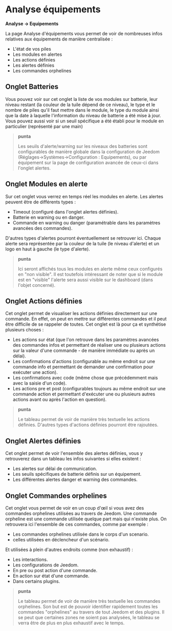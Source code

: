 # Analyse équipements
**Analyse → Equipements**

La page Analyse d'équipements vous permet de voir de nombreuses infos relatives aux équipements de manière centralisée :

- L'état de vos piles
- Les modules en alertes
- Les actions définies
- Les alertes définies
- Les commandes orphelines

## Onglet Batteries


Vous pouvez voir sur cet onglet la liste de vos modules sur batterie, leur niveau restant (la couleur de la tuile dépend de ce niveau), le type et le nombre de piles qu'il faut mettre dans le module, le type du module ainsi que la date à laquelle l'information du niveau de batterie a été mise à jour. Vous pouvez aussi voir si un seuil spécifique a été établi pour le module en particulier (représenté par une main)

> **punta**
>
> Les seuils d'alerte/warning sur les niveaux des batteries sont configurables de manière globale dans la configuration de Jeedom (Réglages→Systèmes→Configuration : Equipements), ou par équipement sur la page de configuration avancée de ceux-ci dans l'onglet alertes.

## Onglet Modules en alerte

Sur cet onglet vous verrez en temps réel les modules en alerte. Les alertes peuvent être de différents types :

- Timeout (configuré dans l'onglet alertes définies).
- Batterie en warning ou en danger.
- Commande en warning ou danger (paramétrable dans les paramètres avancées des commandes).

D'autres types d'alertes pourront éventuellement se retrouver ici.
Chaque alerte sera représentée par la couleur de la tuile (le niveau d'alerte) et un logo en haut à gauche (le type d'alerte).

> **punta**
>
> Ici seront affichés tous les modules en alerte même ceux configurés en "non visible". Il est toutefois intéressant de noter que si le module est en "visible" l'alerte sera aussi visible sur le dashboard (dans l'objet concerné).

## Onglet Actions définies

Cet onglet permet de visualiser les actions définies directement sur une commande. En effet, on peut en mettre sur différentes commandes et il peut être difficile de se rappeler de toutes. Cet onglet est là pour ça et synthétise plusieurs choses :

- Les actions sur état (que l'on retrouve dans les paramètres avancées des commandes infos et permettant de réaliser une ou plusieurs actions sur la valeur d'une commande - de manière immédiate ou après un délai).
- Les confirmations d'actions (configurable au même endroit sur une commande info et permettant de demander une confirmation pour exécuter une action).
- Les confirmations avec code (même chose que précédemment mais avec la saisie d'un code).
- Les actions pre et post (configurables toujours au même endroit sur une commande action et permettant d'exécuter une ou plusieurs autres actions avant ou après l'action en question).

> **punta**
>
> Le tableau permet de voir de manière très textuelle les actions définies. D'autres types d'actions définies pourront être rajoutées.

## Onglet Alertes définies

Cet onglet permet de voir l'ensemble des alertes définies, vous y retrouverez dans un tableau les infos suivantes si elles existent :

- Les alertes sur délai de communication.
- Les seuils spécifiques de batterie définis sur un équipement.
- Les différentes alertes danger et warning des commandes.

## Onglet Commandes orphelines

Cet onglet vous permet de voir en un coup d'œil si vous avez des commandes orphelines utilisées au travers de Jeedom. Une commande orpheline est une commande utilisée quelque part mais qui n'existe plus. On retrouvera ici l'ensemble de ces commandes, comme par exemple :

- Les commandes orphelines utilisée dans le corps d'un scenario.
- celles utilisées en déclencheur d'un scénario.

Et utilisées à plein d'autres endroits comme (non exhaustif) :
- Les interactions.
- Les configurations de Jeedom.
- En pre ou post action d'une commande.
- En action sur état d'une commande.
- Dans certains plugins.

> **punta**
>
> Le tableau permet de voir de manière très textuelle les commandes orphelines. Son but est de pouvoir identifier rapidement toutes les commandes "orphelines" au travers de tout Jeedom et des plugins. Il se peut que certaines zones ne soient pas analysées, le tableau se verra être de plus en plus exhaustif avec le temps.
